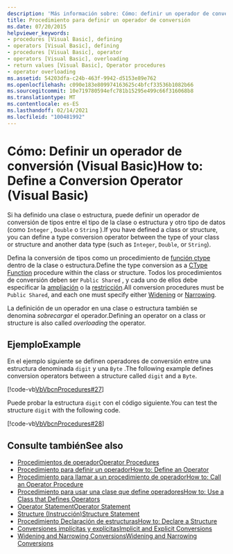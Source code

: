 ```yaml
---
description: 'Más información sobre: Cómo: definir un operador de conversión (Visual Basic)'
title: Procedimiento para definir un operador de conversión
ms.date: 07/20/2015
helpviewer_keywords:
- procedures [Visual Basic], defining
- operators [Visual Basic], defining
- procedures [Visual Basic], operator
- operators [Visual Basic], overloading
- return values [Visual Basic], Operator procedures
- operator overloading
ms.assetid: 54203dfa-c24b-463f-9942-d5153e89e762
ms.openlocfilehash: c090e183e809974163625c4bfcf33536b1082b66
ms.sourcegitcommit: 10e719780594efc781b15295e499c66f316068b8
ms.translationtype: MT
ms.contentlocale: es-ES
ms.lasthandoff: 02/14/2021
ms.locfileid: "100481992"
---
```

# <a name="how-to-define-a-conversion-operator-visual-basic"></a><span data-ttu-id="707ec-103">Cómo: Definir un operador de conversión (Visual Basic)</span><span class="sxs-lookup"><span data-stu-id="707ec-103">How to: Define a Conversion Operator (Visual Basic)</span></span>

<span data-ttu-id="707ec-104">Si ha definido una clase o estructura, puede definir un operador de conversión de tipos entre el tipo de la clase o estructura y otro tipo de datos (como `Integer` , `Double` o `String` ).</span><span class="sxs-lookup"><span data-stu-id="707ec-104">If you have defined a class or structure, you can define a type conversion operator between the type of your class or structure and another data type (such as `Integer`, `Double`, or `String`).</span></span>  
  
 <span data-ttu-id="707ec-105">Defina la conversión de tipos como un procedimiento de [función ctype](../../../language-reference/functions/ctype-function.md) dentro de la clase o estructura.</span><span class="sxs-lookup"><span data-stu-id="707ec-105">Define the type conversion as a [CType Function](../../../language-reference/functions/ctype-function.md) procedure within the class or structure.</span></span> <span data-ttu-id="707ec-106">Todos los procedimientos de conversión deben ser `Public Shared` , y cada uno de ellos debe especificar la [ampliación](../../../language-reference/modifiers/widening.md) o la [restricción](../../../language-reference/modifiers/narrowing.md).</span><span class="sxs-lookup"><span data-stu-id="707ec-106">All conversion procedures must be `Public Shared`, and each one must specify either [Widening](../../../language-reference/modifiers/widening.md) or [Narrowing](../../../language-reference/modifiers/narrowing.md).</span></span>  
  
 <span data-ttu-id="707ec-107">La definición de un operador en una clase o estructura también se denomina *sobrecargar* el operador.</span><span class="sxs-lookup"><span data-stu-id="707ec-107">Defining an operator on a class or structure is also called *overloading* the operator.</span></span>  
  
## <a name="example"></a><span data-ttu-id="707ec-108">Ejemplo</span><span class="sxs-lookup"><span data-stu-id="707ec-108">Example</span></span>  

 <span data-ttu-id="707ec-109">En el ejemplo siguiente se definen operadores de conversión entre una estructura denominada `digit` y una `Byte` .</span><span class="sxs-lookup"><span data-stu-id="707ec-109">The following example defines conversion operators between a structure called `digit` and a `Byte`.</span></span>  
  
 [!code-vb[VbVbcnProcedures#27](~/samples/snippets/visualbasic/VS_Snippets_VBCSharp/VbVbcnProcedures/VB/Class1.vb#27)]  
  
 <span data-ttu-id="707ec-110">Puede probar la estructura `digit` con el código siguiente.</span><span class="sxs-lookup"><span data-stu-id="707ec-110">You can test the structure `digit` with the following code.</span></span>  
  
 [!code-vb[VbVbcnProcedures#28](~/samples/snippets/visualbasic/VS_Snippets_VBCSharp/VbVbcnProcedures/VB/Class1.vb#28)]  
  
## <a name="see-also"></a><span data-ttu-id="707ec-111">Consulte también</span><span class="sxs-lookup"><span data-stu-id="707ec-111">See also</span></span>

- [<span data-ttu-id="707ec-112">Procedimientos de operador</span><span class="sxs-lookup"><span data-stu-id="707ec-112">Operator Procedures</span></span>](./operator-procedures.md)
- [<span data-ttu-id="707ec-113">Procedimiento para definir un operador</span><span class="sxs-lookup"><span data-stu-id="707ec-113">How to: Define an Operator</span></span>](./how-to-define-an-operator.md)
- [<span data-ttu-id="707ec-114">Procedimiento para llamar a un procedimiento de operador</span><span class="sxs-lookup"><span data-stu-id="707ec-114">How to: Call an Operator Procedure</span></span>](./how-to-call-an-operator-procedure.md)
- [<span data-ttu-id="707ec-115">Procedimiento para usar una clase que define operadores</span><span class="sxs-lookup"><span data-stu-id="707ec-115">How to: Use a Class that Defines Operators</span></span>](./how-to-use-a-class-that-defines-operators.md)
- [<span data-ttu-id="707ec-116">Operator Statement</span><span class="sxs-lookup"><span data-stu-id="707ec-116">Operator Statement</span></span>](../../../language-reference/statements/operator-statement.md)
- [<span data-ttu-id="707ec-117">Structure (Instrucción)</span><span class="sxs-lookup"><span data-stu-id="707ec-117">Structure Statement</span></span>](../../../language-reference/statements/structure-statement.md)
- [<span data-ttu-id="707ec-118">Procedimiento Declaración de estructuras</span><span class="sxs-lookup"><span data-stu-id="707ec-118">How to: Declare a Structure</span></span>](../data-types/how-to-declare-a-structure.md)
- [<span data-ttu-id="707ec-119">Conversiones implícitas y explícitas</span><span class="sxs-lookup"><span data-stu-id="707ec-119">Implicit and Explicit Conversions</span></span>](../data-types/implicit-and-explicit-conversions.md)
- [<span data-ttu-id="707ec-120">Widening and Narrowing Conversions</span><span class="sxs-lookup"><span data-stu-id="707ec-120">Widening and Narrowing Conversions</span></span>](../data-types/widening-and-narrowing-conversions.md)
